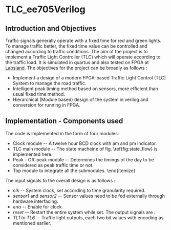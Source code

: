 # TLC_ee705Verilog

## Introduction and Objectives

Traffic signals generally operate with a fixed time for red and green lights. To manage traffic better, the fixed time value can be controlled and changed according to traffic conditions. The aim of the project is to implement a Traffic Light Controller (TLC) which will operate according to the traffic load. It is simulated in quartus and also tested on FPGA at [Labsland](https://iitb.labsland.com/standalone/login). The objectives for the project can be broadly as follows :

* Implement a design of a modern FPGA-based Traffic Light Control (TLC) System to manage the road traffic.
* Intelligent peak timing method based on sensors, more efficient than usual fixed time method.
* Hierarchical (Module based) design of the system in verilog and conversion for running in FPGA.


## Implementation - Components used

The code is implemented in the form of four modules:
* Clock module -- A twelve hour BCD clock with am and pm indicator.
* TLC main module -- The state macheine of fig. \ref{fig:state_flow} is implemented here.
* Peak -  Off-peak module -- Determines the timings of the day to be considered as peak traffic time or not.
* Top module to integrate all the submodules.
\end{itemize}

The input signals to the overall design is as follows :
* *clk* -- System clock, set according to time granularity required.
* *sensor1* and *sensor2* -- Sensor values need to be fed externally through hardware interfacing.
* *ena* -- Enable for clock.
* *reset* -- Restart the entire system while set.
The output signals are :
* *TL1 to TL6* -- Traffic light outputs, each two bit values with encoding as mentioned earlier.
